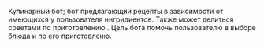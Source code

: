 Кулинарный бот; бот предлагающий рецепты в зависимости от имеющихся у пользователя ингридиентов. Также может делиться советами по приготовлению . Цель бота помочь пользователю в выборе блюда и по его приготовленю.

